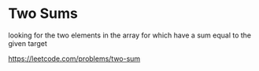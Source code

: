 # Two Sums 

looking for the two elements in the array for which have a sum equal to the given target

https://leetcode.com/problems/two-sum
